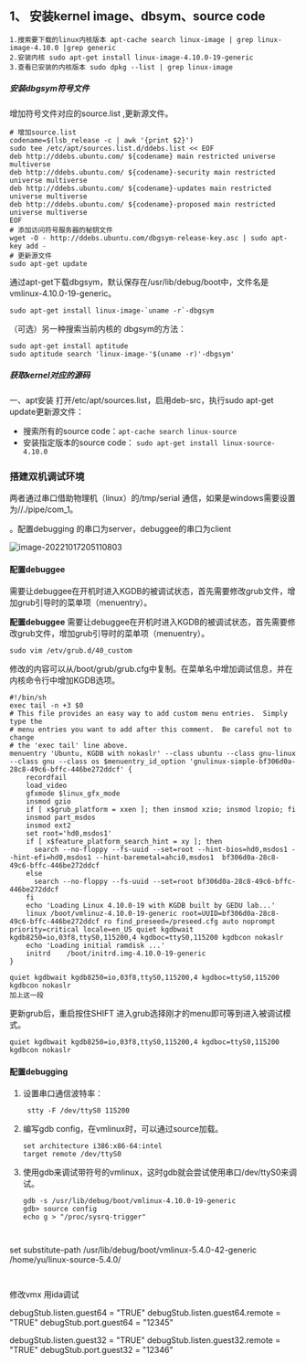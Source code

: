 ## 1、 安装kernel image、dbsym、source code

```
1.搜索要下载的linux内核版本 apt-cache search linux-image | grep linux-image-4.10.0 |grep generic
2.安装内核 sudo apt-get install linux-image-4.10.0-19-generic
3.查看已安装的内核版本 sudo dpkg --list | grep linux-image
```

##### 安装dbgsym符号文件

增加符号文件对应的source.list ,更新源文件。

```
# 增加source.list
codename=$(lsb_release -c | awk '{print $2}')
sudo tee /etc/apt/sources.list.d/ddebs.list << EOF
deb http://ddebs.ubuntu.com/ ${codename} main restricted universe multiverse
deb http://ddebs.ubuntu.com/ ${codename}-security main restricted universe multiverse
deb http://ddebs.ubuntu.com/ ${codename}-updates main restricted universe multiverse
deb http://ddebs.ubuntu.com/ ${codename}-proposed main restricted universe multiverse
EOF
# 添加访问符号服务器的秘钥文件
wget -O - http://ddebs.ubuntu.com/dbgsym-release-key.asc | sudo apt-key add -
# 更新源文件
sudo apt-get update
```

通过apt-get下载dbgsym，默认保存在/usr/lib/debug/boot中，文件名是vmlinux-4.10.0-19-generic。

```
sudo apt-get install linux-image-`uname -r`-dbgsym
```

（可选）另一种搜索当前内核的 dbgsym的方法：

```
sudo apt-get install aptitude
sudo aptitude search 'linux-image-'$(uname -r)'-dbgsym'
```

##### 获取kernel对应的源码

一、apt安装
打开/etc/apt/sources.list，启用deb-src，执行sudo apt-get update更新源文件：

- 搜索所有的source code：`apt-cache search linux-source`
- 安装指定版本的source code： `sudo apt-get install linux-source-4.10.0`

### 搭建双机调试环境

两者通过串口借助物理机（linux）的/tmp/serial 通信，如果是windows需要设置为//./pipe/com_1。

。配置debugging 的串口为server，debuggee的串口为client

![image-20221017205110803](C:\Users\admin\AppData\Roaming\Typora\typora-user-images\image-20221017205110803.png)

#### 配置debuggee

需要让debuggee在开机时进入KGDB的被调试状态，首先需要修改grub文件，增加grub引导时的菜单项（menuentry）。

**配置debuggee**
需要让debuggee在开机时进入KGDB的被调试状态，首先需要修改grub文件，增加grub引导时的菜单项（menuentry）。

```
sudo vim /etv/grub.d/40_custom
```

修改的内容可以从/boot/grub/grub.cfg中复制。在菜单名中增加调试信息，并在内核命令行中增加KGDB选项。

```
#!/bin/sh
exec tail -n +3 $0
# This file provides an easy way to add custom menu entries.  Simply type the
# menu entries you want to add after this comment.  Be careful not to change
# the 'exec tail' line above.
menuentry 'Ubuntu, KGDB with nokaslr' --class ubuntu --class gnu-linux --class gnu --class os $menuentry_id_option 'gnulinux-simple-bf306d0a-28c8-49c6-bffc-446be272ddcf' {
    recordfail
    load_video
    gfxmode $linux_gfx_mode
    insmod gzio
    if [ x$grub_platform = xxen ]; then insmod xzio; insmod lzopio; fi
    insmod part_msdos
    insmod ext2
    set root='hd0,msdos1'
    if [ x$feature_platform_search_hint = xy ]; then
      search --no-floppy --fs-uuid --set=root --hint-bios=hd0,msdos1 --hint-efi=hd0,msdos1 --hint-baremetal=ahci0,msdos1  bf306d0a-28c8-49c6-bffc-446be272ddcf
    else
      search --no-floppy --fs-uuid --set=root bf306d0a-28c8-49c6-bffc-446be272ddcf
    fi
    echo 'Loading Linux 4.10.0-19 with KGDB built by GEDU lab...'
    linux /boot/vmlinuz-4.10.0-19-generic root=UUID=bf306d0a-28c8-49c6-bffc-446be272ddcf ro find_preseed=/preseed.cfg auto noprompt priority=critical locale=en_US quiet kgdbwait kgdb8250=io,03f8,ttyS0,115200,4 kgdboc=ttyS0,115200 kgdbcon nokaslr
    echo 'Loading initial ramdisk ...'
    initrd    /boot/initrd.img-4.10.0-19-generic
}
```

```
quiet kgdbwait kgdb8250=io,03f8,ttyS0,115200,4 kgdboc=ttyS0,115200 kgdbcon nokaslr
加上这一段
```

更新grub后，重启按住SHIFT 进入grub选择刚才的menu即可等到进入被调试模式。

```
quiet kgdbwait kgdb8250=io,03f8,ttyS0,115200,4 kgdboc=ttyS0,115200 kgdbcon nokaslr
```

#### 配置debugging

1. 设置串口通信波特率：

   ```
   	stty -F /dev/ttyS0 115200
   ```

   

2. 编写gdb config，在vmlinux时，可以通过source加载。

   ```
   set architecture i386:x86-64:intel
   target remote /dev/ttyS0
   ```

3. 使用gdb来调试带符号的vmlinux，这时gdb就会尝试使用串口/dev/ttyS0来调试。

   ```
   gdb -s /usr/lib/debug/boot/vmlinux-4.10.0-19-generic
   gdb> source config
   echo g > "/proc/sysrq-trigger"
   ```
```
   
```
   set substitute-path /usr/lib/debug/boot/vmlinux-5.4.0-42-generic /home/yu/linux-source-5.4.0/
   ```
   
   
   ```

修改vmx 用ida调试

debugStub.listen.guest64 = "TRUE" debugStub.listen.guest64.remote = "TRUE" debugStub.port.guest64 = "12345" 

debugStub.listen.guest32 = "TRUE" debugStub.listen.guest32.remote = "TRUE" debugStub.port.guest32 = "12346"